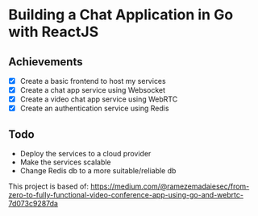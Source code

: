 # Building a Chat Application in Go with ReactJS

## Achievements

- [x] Create a basic frontend to host my services
- [x] Create a chat app service using Websocket
- [x] Create a video chat app service using WebRTC
- [x] Create an authentication service using Redis

## Todo

- Deploy the services to a cloud provider
- Make the services scalable
- Change Redis db to a more suitable/reliable db

This project is based of: https://medium.com/@ramezemadaiesec/from-zero-to-fully-functional-video-conference-app-using-go-and-webrtc-7d073c9287da